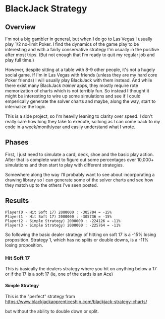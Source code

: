 # BlackJack Strategy

## Overview

I'm not a big gambler in general, but when I do go to Las Vegas I usually play 1/2 no-limit Poker.  I find the
dynamics of the game play to be interesting and with a fairly conservative strategy I'm usually in the positive
after most trips.  (But not enough that I'm ready to quit my regular job and play full time.)

However, despite sitting at a table with 8-9 other people, it's not a hugely social game.  If I'm in 
Las Vegas with friends (unless they are my hard core Poker friends) I will usually play BlackJack with them
instead.  And while there exist many BlackJack _trainer_ apps, they mostly require rote memorization of charts
which is not terribly fun.  So instead I thought it might be interesting to wire up some simulations and see if I could emperically generate the solver charts and maybe, along the way, start to internalize the logic.

This is a side project, so I'm heavily leaning to clarity over speed.  I don't really care how long they take to execute, so long as I can come back to my code in a week/month/year and easily understand what I wrote.

## Phases

First, I just need to simulate a card, deck, shoe and
the basic play action.  After that is complete want to 
figure out some percentages over 10,000+ simulations and
then start to play with different strategies.

Somewhere along the way I'll probably want to see about
incorporating a drawing library so I can generate some of
the solver charts and see how they match up to the 
others I've seen posted.

## Results

```
Player(0 - Hit Soft 17) 2000000 : -305704 = -15%
Player(1 - Hit Soft 17) 2000000 : -305736 = -15%
Player(2 - Simple Strategy) 2000000 : -224126 = -11%
Player(3 - Simple Strategy) 2000000 : -225764 = -11%
```

So following the basic dealer strategy of hitting on soft 17 is a -15% losing proposition.
Strategy 1, which has no splits or double downs, is a -11% losing proposition.

### Hit Soft 17

This is basically the dealers strategy where you hit on anything below a 17 or if the
17 is a soft 17 (ie, one of the cards is an Ace)

#### Simple Strategy

This is the "perfect" strategy from 
   https://www.blackjackapprenticeship.com/blackjack-strategy-charts/

but without the ability to double down or split. 


